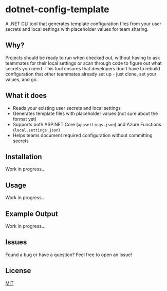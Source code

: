 # dotnet-config-template

A .NET CLI tool that generates template configuration files from your user secrets and local settings with placeholder values for team sharing.

## Why?

Projects should be ready to run when checked out, without having to ask teammates for their local settings or scan through code to figure out what secrets you need. This tool ensures that developers don't have to rebuild configuration that other teammates already set up - just clone, set your values, and go.

## What it does

- Reads your existing user secrets and local settings
- Generates template files with placeholder values (not sure about the format yet)
- Supports both ASP.NET Core (`appsettings.json`) and Azure Functions (`local.settings.json`)
- Helps teams document required configuration without committing secrets

## Installation

Work in progress...

## Usage

Work in progress...

## Example Output

Work in progress...

## Issues

Found a bug or have a question? Feel free to open an issue!

## License

[MIT](LICENSE)
